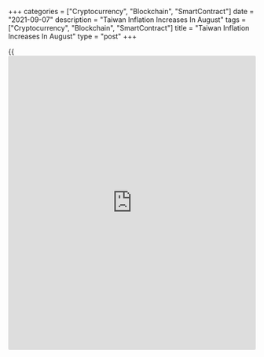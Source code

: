 +++
categories = ["Cryptocurrency", "Blockchain", "SmartContract"]
date = "2021-09-07"
description = "Taiwan Inflation Increases In August"
tags = ["Cryptocurrency", "Blockchain", "SmartContract"]
title = "Taiwan Inflation Increases In August"
type = "post"
+++

{{<iframe id="large-banner" src="https://www.bounty.group/#slide=20.0" width="100%" height="600" scrolling="no" style="border: 0px solid rgb(216, 221, 230); border-radius: 3px;">}}

Taiwan's consumer price inflation increased in August, data released by
the Directorate General of Budget, Accounting & Statistics revealed on
Tuesday.

Consumer prices rose 2.36 percent year-on-year in August, following 1.95
percent increase in July. Economists had forecast a 1.90 percent
increase.

The indices for fuels and lubricants surged 23.24 percent due to a
relatively lower comparison base and the index for transportation fees
rose 13.1 percent due to the increase in airfares.

Excluding fruits, vegetables and energy, core consumer prices rose 1.33
percent in August.

On a monthly basis, the consumer price index gained 0.59 percent mainly
because of higher vegetable prices.

For the first eight months of 2021, the CPI increased 1.64 percent over
the same period of previous year.

Data showed that wholesale prices grew 0.25 percent monthly and grew
11.88 percent annually in August.

For comments and feedback [contact](https://www.playgroundfx.com/contact/): editorial@rtt[news](https://www.letsplayfx.com/blog/forex-news-website/).com

[Economic News][1]

 **What parts of the world are seeing the best (and worst) economic
performances lately? Click[here][2] to check out our [Econ Scorecard][2]
and find out! See up-to-the-moment [ranking](https://www.playgroundfx.com/blog/crypto-exchange-ranking/)s for the best and worst
performers in [GDP][3], [unemployment rate][4], [inflation][5] and much
more.**

   1. www.rtt[news](https://www.letsplayfx.com/blog/forex-news-website/).com/Content/EconomicNews.aspx
   2. www.rtt[news](https://www.letsplayfx.com/blog/forex-news-website/).com/economic-scorecard/world-rank/retail-sales/highest-performance.aspx
   3. www.rtt[news](https://www.letsplayfx.com/blog/forex-news-website/).com/economic-scorecard/world-rank/GDP/highest-performance.aspx
   4. www.rtt[news](https://www.letsplayfx.com/blog/forex-news-website/).com/economic-scorecard/world-rank/unemployment-rate/lowest-performance.aspx
   5. www.rtt[news](https://www.letsplayfx.com/blog/forex-news-website/).com/economic-scorecard/world-rank/CPI/highest-performance.aspx